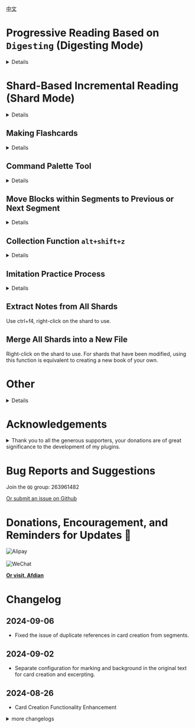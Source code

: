 [中文](https://github.com/IAliceBobI/sy-progressive-plugin/blob/main/README_zh_CN.md)

# Progressive Reading Based on `Digesting` (Digesting Mode)
<details>
  
  > [I guess the image below is probably broken 😢, check here!](https://gitee.com/TokenzQdBN/sy-progressive-plugin/blob/main/README_zh_CN.md)
  
  ## Usage
  
  <img src="assets/digest1.gif" alt="drawing" width="800"/>
  
  **Default shortcut: `Alt+Z`.** This is a menu with multiple functions.
  
  It can also be used in read-only mode with the shortcut `Alt+Z`.
  
  You can digest any document, typically used for progressive reading of imported books.
  
  To minimize disruption during reading, you can first digest the content you find valuable, which will appear later during flashcard review.
  
  Select multiple lines and use `Alt+Z -> 🍕 Digest` or `Alt+Z -> ✂ Digest and Break Sentences by Punctuation`.
  
  You can further digest the digested content, allowing infinite nesting.
  
  The digested documents have the same function and style as the `fragments` in the `fragment mode`.
  
  > **Pressing the shortcut `Alt+Z` twice consecutively triggers digesting.**
  
  ## Lightweight
  
  Compared to the `fragment mode`, there is no automatic fragmentation process. By selecting multiple content blocks in a document, you can perform digesting.
  
  It's akin to manual `fragmentation`. Selecting content blocks can create `fragments`.
  
  > **Note:** You can use digesting on `fragments` generated by the `fragment mode`.
  
  > **Note:** `Digesting mode` can be used simultaneously with `fragment mode`.
  
  ## Flattened
  
  Multi-level digesting does not create multi-level folders. All digests are in the same folder.
  
  ## Word & Flashcard
  
  <img src="assets/createWords.gif" alt="drawing" width="800"/>
  
  ## Card Creation
  
  <img src="assets/createCard1.gif" alt="drawing" width="800"/>
  
  It can also be used in read-only mode with the shortcut.
  
  Digesting can be seen as a draft, where you can jot down notes and then create cards.
  
  Card creation can use the following: ``` Writing-style Flashcards Alt+` ```, `Card Creation Alt+E`, ``` Daily Card Alt+S and Alt+` ```
  
  ## Review
  
  It is recommended to use the `flashcard button` in the `toolbar` of the `Tomato Toolbox`. This `tab` method of reviewing flashcards allows for convenient digesting.
  
  ## Flashcard Transfer Strategy (Multiple)
  
  Each digest is turned into a flashcard.
  
  > `Alt+Z -> 🗃️` can switch to the `single` mode.
  > Each book has its own `flashcard transfer strategy`.
  
  ## Flashcard Transfer Strategy (Single)
  
  > `Alt+Z -> 🗃️` can switch to the `multiple` mode.
  
  Each time a digest is made, the flashcard for that digest is maintained.
  
  Among all digests of a book (a document), only one digest has a flashcard.
  
  This strategy determines which digest gets the flashcard, so it appears in flashcard review.
  
  When creating a digest, the flashcard always transfers to the newly created flashcard.
  
  After clicking `Alt+Z -> 🔨` on the flashcard, the digest is marked as `completed`, and the flashcard will transfer to another `incomplete` digest.
  
  Considering that you may manually select any digest for study in the document tree, the following strategy is defined for easy backtracking after free exploration:
  
  The flashcard of the current digest will preferentially transfer to an older digest that is closest in time to itself and open it.
  
  If there is none, the flashcard will transfer to the most recently created digest and open it.
  
  If there are no `incomplete` digests left, it will jump to the original content block corresponding to the digest where `Alt+Z -> 🔨` was just clicked.
  
  > The review count of flashcards does not accumulate; it is cleared with each transfer.
  
  > New flashcards will automatically be marked as difficult once and have their due date reset to the current time (consistent with the `reading point` strategy of the `Tomato Toolbox`), allowing immediate review.
  > This operation is to adjust the next review time corresponding to each difficulty level.
  
  ## Open Previous, Next Digest
  
  `Alt+Z -> 👈` `Alt+Z -> 👉`
  
  Using this function on a digest will open the digest in the original text that is close in proximity.
  
  ## Clean Up Completed Digests
  
  Use within any digest file:
  
  `Alt+Z -> 🗑️` will delete the digest files in the completed state.
  
  ## Digest Trace Chain `Alt+Z -> 🌲`
  
  <img src="assets/ditestTree.gif" alt="drawing" width="800"/>
  
  Use within any digest file:
  
  `Alt+Z -> 🌲` will open the trace file. Each line represents a digest path, with each node on the path being a digest file, ultimately pointing to the original text.
  
  ![alt text](assets/digestTrace.png)
</details>

# Shard-Based Incremental Reading (Shard Mode)
<details>
  
  Divide long documents into smaller segments, referred to here as `shards`, and read each `shard` one by one. During the reading process, you can take notes and create flashcards.
  
  This method opens up the possibility of reading multiple books and materials simultaneously.
  
  * **Recommended In-Depth Reading**:
    * [Incremental Reading Process in SiYuan Notes with Incremental Learning Plugin - Zhihu](https://zhuanlan.zhihu.com/p/676485932)
    * [Incremental Reading Process in SiYuan Notes with Incremental Learning Plugin - ChainDrop](https://ld246.com/article/1704599752251)
  
  **Note:** *Flashcards are the core; this plugin merely helps us read books more comfortably and consistently, thereby extracting high-quality flashcards from them.*
  
  > [Donate to encourage development, click here](https://gitee.com/TokenzQdBN/sy-progressive-plugin/blob/main/README_zh_CN.md#bug-feedback-and-suggestions)
  
  ## Adding Documents
  
  The first step to start using this is to open a book.
  
  If you don't have a book, you can import one using other plugins.
  
  **Open a longer document for incremental learning. First, open the plugin menu and click `Add Current Document`.**
  
  <img src="assets/addDoc.png" alt="drawing" width="600"/>
  
  The plugin will prompt you to split the document. As shown in the figure:
  
  <img src="assets/split.png" alt="drawing" width="300"/>
  
  Here, you are provided with three splitting methods: `Headings`, `Block Count`, and `Word Count`. These methods can be used together or individually.
  
  When combined, the splitting methods follow a sequence: `As shown in the figure, from top to bottom, split first by headings, then each section by block count, and finally each block by word count.`
  
  It sounds a bit complex, but in actual use, it's not that complicated.
  
  I've summarized three common methods below; choose one for a book.
  
  > [If images do not load, please check here](https://gitee.com/TokenzQdBN/sy-progressive-plugin/blob/main/README_zh_CN.md)
  
  **1. Split by Headings**
  
  Books are usually composed of various levels of headings. Splitting by headings will divide the book into multiple shards based on the input headings. Default splits include h1~h6. If you don't want to split h5 and h6, you can input: "1,2,3,4".
  
  For example, when splitting a web novel, which typically has only major headings, each heading represents a chapter, so each shard is a chapter of the novel.
  
  If the book is more complex, with sections and subsections, each shard will be a subsection.
  
  If a subsection is still too large to fully grasp in one reading, you can read it roughly first, then add new appropriate level headings based on your understanding. Then, for this shard, you can perform another round of `split by headings`.
  
  *The plugin supports further splitting of shards.*
  
  **2. Split by Headings + Word Count**
  
  If you want to control the word count of each shard, use this method. However, note that if the book has many words, the splitting process will take a long time...
  
  For larger documents, such as a three-million-word document, splitting by word count can be time-consuming.
  
  Therefore, you can use a combination of headings and block count.
  
  **3. Split by Headings + Block Count**
  
  To control the word count of shards and quickly split the book, use the headings + block count method.
  
  This method roughly controls the word count of each shard, but it's not precise. Hmm... it seems a bit imprecise...
  
  > The `shard` operation of the plugin does not modify the original text or create new documents; it only reads, counts, and saves.
  
  > `Automatic Card Creation` means that each `shard` is turned into a flashcard when read.
  
  > **Note** Some book content may require repeated consideration to extract high-quality flashcards, and `automatic card creation` only creates rough cards.
  
  > **Caution** After `sharding`, do not modify the original book, such as deleting blocks, as this will cause the plugin to fail to find these blocks during learning.
  
  ## Starting to Learn
  
  After successfully adding a book, we proceed to the reading phase.
  
  **Opening the plugin menu and clicking `Start Learning` will open the first segment of the book.**
  
  > The shortcut for `Start Learning` is `Alt+-`, which is right after `Flashcards` `Alt+0`. One is for learning, the other for review.
  > Open a random segment: `Alt+Shift+-`
  
  <img src="assets/reading.png" alt="drawing" width="600"/>
  
  > [If you can't open the image, click here](https://gitee.com/TokenzQdBN/sy-progressive-plugin/blob/main/README_zh_CN.md)
  
  **The `Segment` title has a `Segment Number` prefix.**
  
  **At the end of each paragraph in the `Segment`, there is a `*` linking to the original document.**
  
  **The content in the `Segment` can be freely modified, paragraphs can be added, cards can be made, etc. Original text can be inserted at any time.**
  
  > **Tip** After modifying the content, the update of the `Index` will be slightly delayed, and the plugin relies on the `Index`. If you click a button immediately after modifying the text, it may not take effect.
  
  * `🗂`: Open the book's table of contents, which can be used to locate the desired segment.
  * `⬅`: Go to the previous `Segment`.
  * `➡`: Go to the next `Segment`.
  * `⬇`: Insert the content of the corresponding `Segment` from the original text.
  * `🧹🧹`: Delete the original text.
  * `⬅ 🗑`: Delete the current segment and go to the previous `Segment`.
  * `🗑 ➡`: Delete the current segment and go to the next `Segment`.
  * `🗑 🏃`: Delete the current segment.
  * `＋🗃`: Turn the current document into flashcards.
  * `－🗃`: Delete the flashcards of the current document itself, without affecting the flashcards within the document.
  * `🏃`: Close the segment.
  * `📚📖`: Switch to another book.
  * `🚫`: Stop pushing this book, and it can be reopened in `View All Progressive Learning Documents`.
  * `⚡`: Review the flashcards of the current book.
  * `✂📜`: Split the original text within the segment according to punctuation, creating a layout with one sentence per line for easier reading.
  * `✂📜✅`: Break sentences according to punctuation, forming a task list (tasks can be checked off with ctrl+enter).
  * `✂📜📌`: Same as above, but the split content is displayed as an unordered list.
  
  > **Tip** When a `Segment` is deleted, its document flashcards are also deleted.
  
  > **Tip** Deleted `Segments` will be recreated if they are read again.
  
  > **Tip** The document title of each `Segment` can be modified. However, do not modify the document notes, otherwise, the plugin will not be able to find the document later.
  
  ## Reading the Paragraph Under the Cursor
  
  If you want to start reading from a specific part of the original document, you can use the `Read the Paragraph Under the Cursor` feature.
  
  Open an original document that has been added to progressive learning, navigate to a specific location, right-click the menu: `Plugin` -> `Read the Paragraph Under the Cursor`, and you will jump to this `Segment`.
  
  <img src="assets/rightClickMenu.png" alt="drawing" width="300"/>
</details>

## Making Flashcards
<details>
  
  ### Making Cloze Cards `Alt+E`
  
  Select the content to be `cloze deleted`, such as in the image:
  
  <img src="assets/selected.png" alt="drawing" width="700"/>
  
  The flashcard will be created in a new file on the right and the file will be opened.
  
  Flashcards are created in list form, making it easy to write down your thoughts below.
  
  <img src="assets/card.png" alt="drawing" width="900"/>
  
  Some flashcards can be tagged with multiple references, separated by spaces, as shown in the following image:
  
  <img src="assets/refLeading.png" alt="drawing" width="700"/>
  
  This allows you to view all related content in the backlink panel.
  
  We continue to think and progressively write through the flashcard mechanism.
  
  <img src="assets/bk.png" alt="drawing" width="500"/>
  
  > Recommended to be used with the `Pomodoro Toolbox` feature `Flashcard Priority` and `Bottom Backlinks`.
  
  > [If you can't open the image, click here](https://gitee.com/TokenzQdBN/sy-progressive-plugin/blob/main/README_zh_CN.md)
  
  ### Making Cards Directly, Without Cloze Deletion, Still `Alt+E`
  
  Place the cursor in the content without selection, and make flashcards using the menu or shortcut key.
  
  ### Multi-line Selection, or `Alt+E`
  
  The following image shows two lines selected:
  
  <img src="assets/multilines.png" alt="drawing" width="500"/>
  
  > Use the shortcut key: `Alt+E`
  
  This will generate and insert a flashcard below, as shown in the image:
  
  <img src="assets/multilinesCard.png" alt="drawing" width="500"/>
  
  > **Note** If card creation is done within a segment, the cards will be placed in a subfolder of the book. For example, if the book is named ABC, all cards will be collected in the ABC-cards file.
  
  ### Daily Card `Alt+S` or `Ctrl+`
  
  Right-click menu or shortcut keys `Ctrl+` to quote the original text or `Alt+S` to not quote the original text to create cards, which will be archived in the Daily Card folder. The result is similar to Daily Note.
  
  <img src="assets/dailyCardMenu.png" alt="drawing" width="300"/>
  
  This will create the following directory structure and make cards:
  
  ![Alt text](assets/dailyCardTree.png)
  
  ### Writing-style Flashcards `Alt+`
  
  <img src="assets/writingCardInit.png" alt="drawing" width="800"/>
  
  After creation, the original text will also insert an embedded block of the flashcard, and the content created in the flashcard will also reflect in the original text.
  
  <img src="assets/writingCard.png" alt="drawing" width="1000"/>
  
  ### Multi-line Cloze `Alt+D`
  
  <img src="assets/multilineblank.gif" alt="drawing" width="800"/>
  
  The official `Alt+D` can be deleted, and the plugin's `Alt+D` will automatically take effect.
  
  This implements the official cloze deletion function and adds a multi-line cloze deletion feature.
  
  Select multiple lines, and use `Alt+D`.
  
  When reviewing flashcards, the content that has been blanked out is treated as the answer and is hidden.
</details>

## Command Palette Tool
<details>
  
  Replace `*` and `@` with hyperlinks `siyuan://`. Shortcut key `F9`.
</details>

## Move Blocks within Segments to Previous or Next Segment
<details>
  
  ![Alt text](assets/moveBlock.png)
</details>

## Collection Function `alt+shift+z`
<details>
  
  This function can copy selected content from various segments to the `summary-*` file.
  
  It is convenient for analyzing and summarizing content that is far apart within segments.
  
  It is particularly helpful for books that require comparison between distant segments.
  
  If not used within segments, it will collect to the daily note.
</details>

## Imitation Practice Process
<details>
  
  The imitation practice process, also known as the translation practice process.
  
  ### Step 1
  
  Within segments, summarize or list the key points of the original content block in the simplest language, or translate the original text.
  
  Then right-click `Extract Notes`.
  
  As expected, a file starting with `keys-` will be generated below the segment.
  
  <img src="assets/practiceExtract.png" alt="drawing" width="1000"/>
  
  > [If the image cannot be opened, please check here](https://gitee.com/TokenzQdBN/sy-progressive-plugin/blob/main/README_zh_CN.md)
  
  ### Step 2
  
  In the `keys-` file, rewrite the original text in your own words based on your previous summary or translation.
  
  <img src="assets/rewrite.png" alt="drawing" width="1000"/>
  
  Finally, in the `keys-` file, right-click `Compare with Original`.
  
  As expected, a file starting with `compare-` will be generated below the segment.
  
  <img src="assets/compare.png" alt="drawing" width="1000"/>
</details>

## Extract Notes from All Shards
Use ctrl+f4, right-click on the shard to use.

## Merge All Shards into a New File
Right-click on the shard to use. For shards that have been modified, using this function is equivalent to creating a new book of your own.

# Other
<details>
  
  ## Change the Color of Segment Notes
  
  Add the following code snippet, and change the color part `#b33131` as needed.
  
  ```
  .protyle-wysiwyg div[custom-progref][custom-paragraph-index]:not([custom-prog-origin-text]):not([custom-prog-key-note]) {
    color: #b33131;
  }
  ```
  
  ## Change the Color of Extracted Notes
  
  Add the following code snippet, and change the color part `#b33131` as needed.
  
  ```
  .protyle-wysiwyg div[custom-prog-key-note] {
    color: #b33131;
  }
  ```
</details>

# Acknowledgements

<details>
  <summary>Thank you to all the generous supporters, your donations are of great significance to the development of my plugins.</summary>

* 2024-08 `edapan`
* 2024-08 [虚青海](https://afdian.com/a/xqh042)
* 2024-08 `duanduan`
* 2024-07 `凭风引`
* 2024-07 `**岚`
* 2024-06 [虚青海](https://afdian.com/a/xqh042)
* 2024-06 [爱发电用户_jykN](https://afdian.com/u/20b38264295811efb0695254001e7c00)
* 2024-06 `雨`
* 2024-06 `*超`
* 2024-06 `**峰`
* 2024-06 [固元膏v](https://afdian.com/u/d1fe450cbf4b11ea9ffa52540025c377)
* 2024-05 `*超`
* 2024-05 `**瑞`
* 2024-05 `**瑞`
* 2024-05 `**刚`
* 2024-05 `*驰`
* 2024-05 [盐酸有点咸](https://afdian.com/u/379a287008a111efa3c552540025c377)
* 2024-04 `*江`
* 2024-04 [无糖](https://afdian.com/u/7eefa1207fe711ee971552540025c377)
* 2024-04 `典典`
* 2024-03 `**清`
* 2024-03 [JeffreyChen](https://afdian.com/a/JeffreyChen)
* 2024-03 `八面来风`
* 2024-03 `**清`
* 2024-03 `*理`
* 2024-02 `八面来风`
* 2024-02 `*5770`
* 2024-02 `**轩`
* 2024-02 `**航`
* 2024-02 `**航`
* 2024-02 `**龙`
* 2024-02 `**棉`
* 2024-01 [QQQOrange](https://afdian.com/u/2c73a3c6a1f011eeb98a52540025c377)
* 2024-01 `燃烬`
* 2024-01 `*舟`
* 2024-01 `*元`
* 2024-01 [赐我一胖](https://afdian.com/u/74d98cf66f0711eda8ca52540025c377)
* 2023-12 [爱发电用户_WGH7](https://afdian.com/u/ceefbee4a48111ee983f5254001e7c00)
* 2023-12 [爱发电用户_Pv38](https://afdian.com/u/3911fecaa3ad11ee8fa95254001e7c00)
* 2023-12 [赐我一胖](https://afdian.com/u/74d98cf66f0711eda8ca52540025c377)
* 2023-12 [QQQOrange](https://afdian.com/u/2c73a3c6a1f011eeb98a52540025c377)
* 2023-12 [没头脑和不高兴](https://afdian.com/u/25e08b1eb1a511edbb3d5254001e7c00)
* 2023-12 [爱发电用户_EbBe](https://afdian.com/u/d11e3c741bc711ee95eb52540025c377)
* 2023-12 [爱发电用户_b2864](https://afdian.com/u/b286492496af11eea38752540025c377)

</details>

# Bug Reports and Suggestions

Join the `QQ` group: 263961482

[Or submit an issue on Github](https://github.com/IAliceBobI/sy-plugins/issues)

# Donations, Encouragement, and Reminders for Updates 🎉

<div>
<img src="https://player-pubpic.oss-cn-beijing.aliyuncs.com/static/wx1.png" alt="Alipay" width="300" />
</div>
<br>
<div>
<img src="https://player-pubpic.oss-cn-beijing.aliyuncs.com/static/zfb1.jpg" alt="WeChat" width="300" />
</div>

**[Or visit, Afdian](https://afdian.com/a/playerv5)**

# Changelog

## 2024-09-06

* Fixed the issue of duplicate references in card creation from segments.

## 2024-09-02

* Separate configuration for marking and background in the original text for card creation and excerpting.

## 2024-08-26

* Card Creation Functionality Enhancement

<details>
  <summary>more changelogs</summary>

## 2024-08-22

* Upgrade dependencies.
* Improve loading speed.

## 2024-08-16

* Sharding, excerpting, and adding links pointing to oneself for easy opening within the flashcard.

## 2024-08-09

* In the right-click menu of the shard, you can merge all shards into a new file.
* Sharding and excerpting can select not to include backtracking links.

## 2024-08-03

* Imitation Writing Process: Upgrade.

## 2024-07-31

* Imitation Writing Process: Adjustment.

## 2024-07-14

* Fix bugs related to sentence segmentation.

## 2024-07-13

* The new segment, if automatically generated as a flashcard, will automatically mark it as difficult and schedule a review only after two days.

## 2024-07-05

* Excerpt words: Add backtracking links.

## 2024-07-03

* Excerpt words: Optimize Google and Bing links to look up word meanings.

## 2024-06-29

* Alt+Z can copy the selected word and add AI's interpretation to it.

## 2024-06-21

* After creating cards, batch modify the background of the original text.

## 2024-06-20

* Create a flashcard: Fix the bug that causes the answer to leak in the context of the flashcard.
* Change the color of the settings icon.

## 2024-06-16

* When copying from a read-only document, do not mark on the original text when making cards.

## 2024-06-13

* fix topbar btns

## 2024-06-12

* i18n

## 2024-06-11

* Partial i18n.
* Enhanced robustness.

## 2024-06-08

* Update dependency libraries.

## 2024-06-07

* Not open-source.

## 2024-05-27

* Convert references in fragments to links.
* Each item in the outline has an `*` linking to the original text. Outlines within other non-outline containers are not processed.
* Card making: Display a more complete original path.

## 2024-05-26

* Sentence breaking: Period + space is no longer split.

## 2024-05-25

* Content with links can now be split into sentences.

## 2024-05-24

* Update dependencies.
* Fully support mobile devices.

## 2024-05-21

* Fix a minor bug.

## 2024-05-17

* **Pressing the shortcut key `Alt+Z` twice in a row triggers excerpting.**

## 2024-05-11

* Fix the bug with the table of contents button.

## 2024-05-06

* Fragment buttons can be hidden.

## 2024-05-01

* New button operation method.

## 2024-04-27

* Fine-tune fragments to accommodate special cases.

## 2024-04-26

* Original text not refreshed after card making.

## 2024-04-25

* Close the Feishu feedback channel.

## 2024-04-23

* Fragment names, prefix numbers are padded with zeros to five digits.

## 2024-04-19

* The original text is a read-only document, and neither excerpting nor card making marks the original text.

## 2024-04-16

* Improve message notifications.

## 2024-04-14

* Sentence breaking to the current position.
* alt+d: Implement official cloze deletion function and add multi-line cloze deletion function.

## 2024-04-13

* Each book can be set individually to maintain only one excerpt as a flashcard. By default, each excerpt is a flashcard.
* Card making and fragmenting are compatible with code blocks.

## 2024-04-12

* Fix the bug where excerpts do not change color in flashcard reviews.
* Improve collection function `alt+shift+z`.
* Progressive reading of excerpts: Add new features to open the previous and next fragments.

## 2024-04-11

* Excerpting and card making are possible in read-only mode.
* Allow all excerpts to be made into cards. Default is off.
* Fix the bug with excerpting in read-only mode.

## 2024-04-10

* Optimize note extraction.

## 2024-04-05

* Optimize card making speed.

## 2024-04-04

* Optimize fragment notes.
* Optimize fragment note extraction.

## 2024-04-03

* Add shortcut keys for extracting notes and comparing original text for fragments.

## 2024-04-01

* Fix card making bug.

## 2024-03-30

* When making cards, insert titles and timestamps. Default is off, can be enabled in configuration.

## 2024-03-27

* New cards are added to the bottom of the document.

## 2024-03-26

* Improve some features of excerpt-style progressive reading.

## 2024-03-25

* Add a new progressive reading mode: Excerpt mode.
* Enhance the card making experience.
* Excerpt mode: After clicking "Done," modify the file name.
* Add a new feature: `New` writing-style flashcards.

## 2024-03-20

* Collect all shard notes feature enhancement.
* After card creation, the original text is also linked to the card.

## 2024-03-19

* Card creation now uses a single-item list.

## 2024-03-18

* New feature: Collect all notes from all shards into a `digest-` file.

## 2024-03-14

* Fixed issue where shards did not include original text references.
* Fixed bug preventing insertion of shards.

## 2024-03-09

* Dependency libraries.

## 2024-03-08

* Added quick shard generation feature, enabled by default. Some books may differ in style from the original text. Can be disabled in the `View All Progressive Learning Documents` feature.

## 2024-03-06

* Some refactoring features remain unchanged.

## 2024-03-05

* Fixed issue with missing shard images.
* Do not split paragraphs with protocols.
* Improved shard insertion speed.

## 2024-03-01

* Fixed bug where new flashcards had a priority of 0.

## 2024-02-28

* Updated menu text.
* Flashcards inherit the priority of the original document they are in.

## 2024-02-26

* Fixed issue: Multi-level list cloze deletions may expose answers on the flashcard path.
* In shards and flashcards, use `siyuan://` instead of references.
* Added command palette tool, replacing `*` and `@` with hyperlinks. Shortcut `F9`.

## 2024-02-25

* After multi-line card creation, change the background of the originally selected content.

## 2024-02-22

* Improved shard cleanup speed.
* Randomly open a shard: `alt+shift+-`

## 2024-02-18

* Flashcard context only retains the filename, not the specific file location.

## 2024-02-16

* Imitation process: Add a horizontal line when comparing with the original text.

## 2024-02-08

* `prog-marked` changed to `text`.

## 2024-02-07

* Added menu icon.

## 2024-02-06

* Adjusted shard note colors.

## 2024-02-03

* Added attribute tags to book documents, ignored by the tomato toolbox bottom backlink for book documents.
* `alt+=` View all progressive learning books.
* Collection feature: If not used within shards, collect to daily note.
* Sentence breaking feature: Added recognition for `》` and `>`.

## 2024-02-02

* Improved book page addition.

## 2024-02-01

* Fixed bugs related to deleting books.
* Fixed bug with repeated opening of shards.

## 2024-01-30

* Updated dependency libraries.

## 2024-01-28

* Fixed issue with sentence breaking feature not retaining images.
* If book is configured for sentence breaking, break sentences before inserting shards to reduce shard preparation time.

## 2024-01-27

* Reorganized the interface for viewing all currently read books.
* In the view all books panel, configure automatic sentence breaking when inserting shards.

## 2024-01-26

* Optimized large shard sentence breaking.

## 2024-01-25

* Topbar menu moved to right-click, mobile supports all PC functions. Except for opening documents, which requires manual operation.
* Mobile support.

## 2024-01-24

* Support for sentence breaking at English periods.
* Optimized large shard sentence breaking performance.
* Fixed issue with new Siyuan not displaying flashcards under progressive reading shards.
* Support for splitting bold lines as titles. Default splitting method: 1,2,3,4,5,6,b. b is a bold line alone.

## 2024-01-23

* Added `Imitation`/`Translation` practice process. See above document for details.
* Reviewing shards in flashcards, option to hide bottom buttons.
* Changed color of non-original content within shards.
* Updated readme.

## 2024-01-22

* When reviewing the entire shard, do not display bottom buttons.

## January 20, 2024

* Adjusted the citation style for flashcards.

## January 19, 2024

* After sentence breaking within a segment, automatically navigate to the first block within the segment.
* Now, creating flashcards from list items can also reference the original text.

## January 18, 2024

* When creating segments, numbered each paragraph (requires enabling in settings).
* Added a collection feature: `alt+shift+z` copies content from segments to a `summary-` file, facilitating analysis and summarization of content spread across distant segments.
* Updated readme.

## January 17, 2024

* Renamed: New files now start with `cards-`, `contents-`, `pieces-`.

## January 15, 2024

* Provided an option to create flashcards within segments in a sub-document of the segment.
* Supported splitting by user-selected heading levels.
* Improved support for nested segments.
* Flashcards created from the original text are now placed in a sub-file.

## January 14, 2024

* Added breadcrumbs for flashcards.
* Segment buttons can now be configured to hide or show.

## January 13, 2024

* Added a new paragraph splitting method within segments.

## January 10, 2024

* Added a confirmation dialog before deleting a segment.
* Fixed an issue where segments could not be broken into sentences.

## January 9, 2024

* Updated readme images.
* Enhanced deep copying: Segments and flashcards now copy original content more thoroughly.

## January 8, 2024

* Added a configuration option: List flashcards from the second item are indented.
* Added an option to open the `*-cards` file simultaneously with the segment.
* The split into paragraph blocks feature now adds a Chinese space before each paragraph.
* Updated readme.

## January 7, 2024

* Changed the `alt+e` shortcut to open the card file to the right after creating a card.

## January 5, 2024

* Made some improvements.
* Enhanced the split paragraph feature to support list blocks, quote blocks, code blocks, etc.

## January 4, 2024

* Added a feature: Segments can now break sentences by punctuation.
* Significantly increased the speed of segment generation.
* `alt+e`: Now also introduces links to the original text and the card block.
* Upgraded dependency libraries.

## January 3, 2024

* By default, the previous segment's content is not displayed in the current segment; this can be enabled in the configuration if needed.
* Removed dots within segments and replaced them with animations, indicating new content with original text markers and links to the original text after `alt+e` card creation.

## January 2, 2024

* Shortcuts no longer trigger outside the application. If there are shortcut conflicts, please set the shortcuts manually.
* Added a feature: Card creation sent to daily card without referencing the original text. Shortcut: `Alt+S`.

## January 1, 2024

* Topbar icons are not displayed on mobile devices.

## December 31, 2023

* Normalized the color of the first character of lines within segments.
* Added a feature: Move segment content blocks to the previous or next segment. Requires the target segment to exist. If the segment is deleted and recreated, it will revert to its original, unmoved state.
* Removed redundant icons.

## December 30, 2023

* All text blocks within segments, when created with `alt+e`, now include references to the original text (the plugin attempts to select the appropriate original text location).
* Each segment now uses the book name as an alias.
* Allowed segments to be treated as books for further splitting.
* Created segments no longer automatically set the book to read-only.

## December 29, 2023

* Defaulted to not checking the split by block count.
* Reduced the font size of the previous segment's content.
* When splitting by block count, heading blocks are no longer counted.

## December 28, 2023

* Automatically opens the first segment after adding a segment.
* Book list displayed in reverse order.
* Fixed a bug in splitting by word count.

## December 26, 2023

* Daily card: `Ctrl+` no longer inserts an embedded block.
* Added an open book directory button to the segment bottom button row.
* Segment bottom button row: Opens flashcards in a tab, only those within the book or its sub-files.
* Creating flashcards in segments: `alt+e`. Flashcards are no longer inserted at the bottom of the segment but are placed in a file under the book.
* Optimized book directory.

## December 24, 2023

* Changed avatar...

## December 20, 2023

* Defaulted to not checking segment card creation.
* Corrected statistical information for documents without titles.

## 2023-12-19

* Flashcards: Add flashcards to the daily card and also add the embedded block of flashcards to the sub-file. The sub-file is named with the current file name plus a "-card" suffix.
* Flashcards: After card creation, the original text is also marked in pink.
* Upgrade dependency libraries.

## 2023-12-18

* New feature: `Create cards and send to DailyCard` function, archive the cards, imitating daily notes.
* After successful card creation, a notification message pops up.
* Additional content includes the last block of the previous segment.
* Bug fixes.

## 2023-12-17

* Flashcards can be configured to include a writing frame or not, with a default of including a citation frame, which can be modified in the settings.
* When adding a writing flashcard, if it is outside the segment, then add a reference to the original text; if it is within the segment, then inherit the reference to the original text from the segment content.
* When adding a writing flashcard, if it is within the segment, add it to the bottom of the segment; if it is outside the segment, add it below the original text.

## 2023-12-11

* Slightly speed up the segmentation by word count.
* Fix the issue where some segments were not automatically deleted.

## 2023-12-10

* Speed up the `View all progressive learning documents` function.

## 2023-12-07

* Do not receive protyle destruction events.

## 2023-12-06

* Adjust Dialog.
* Fix the conflict between switching segments and `Open in current tab`.

## 2023-12-02

* Refactoring.
* Fix the bug where segments did not reference the original text.

## 2023-12-01

* When creating writing flashcards, no longer add a reference to the original text. The original text is preserved as is.

## 2023-11-29

* Code refactoring.
* Use ial instead of memo.
* Check before deleting blocks to avoid rebuilding the index.

## 2023-11-27

* Improve the effectiveness of the first method of creating writing-style flashcards, preserving the appearance of the original text.

## 2023-11-26

* Changed the division of "N" to splitting based on the number of content blocks.

## 2023-11-25

* Added support for generating flashcards from multi-line selections.
* "Chunk" dialog displays document statistics.

## 2023-11-24

* After adding a document, it is automatically set to read-only mode.
* Added a button to open flashcards in tabbed mode.
* Swapped the keyboard shortcuts for writing style flashcards B and C.
* Added a button to delete chunks and exit.
* Added splitting the document based on the number of content blocks.

## 2023-11-23

* Added tooltips to buttons and changed button texts.
* [Updated button color scheme](https://github.com/IAliceBobI/sy-progressive-plugin/issues/1)
* Set keyboard shortcuts for writing style flashcards.
* Fixed a bug where changing books was not possible.

## 2023-11-22

* Added an option for automatic flashcard creation in documents, enabled by default.
* Fixed several bugs.
* Redefined button layout.
* Added a "Chunk" number before the title of a new file.

## 2023-11-21

* Significantly improved the speed of chunking based on titles only.
* Moved the asterisk (*) at the beginning of each sentence within the "chunk" to the end.
* Added writing flashcard functionality.
* Added the ability to ignore books.
* i18n (internationalization).

## 2023-11-20

* Removed the distinction between the original text area and note area. Any modified content, including flashcard creation and appearance, will be saved.
* Optimized note saving method.
* Skipped unnecessary introduction in the readme and proceeded to the content.

## 2023-11-19

* Further refined existing features.
* Fixed some bugs.

## 2023-11-17

* Initial release.

</details>